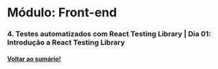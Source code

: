 # Módulo: Front-end  
### 4. Testes automatizados com React Testing Library  |  Dia 01: Introdução a React Testing Library
#### [Voltar ao sumário!](https://github.com/hiagoisoppo/trybe_exercicios/tree/main)
